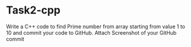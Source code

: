 # Task2-cpp
Write a C++ code to find Prime number from array starting from value 1 to 10 and commit your code to GitHub. Attach Screenshot of your GitHub commit
